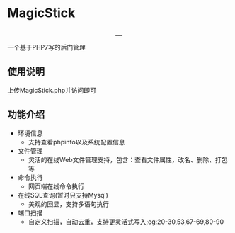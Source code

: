 







# MagicStick

<p align="center">
     <a target="_blank" href="https://github.com/Stakcery/MagicStick">
        <img alt="" src="https://img.shields.io/github/stars/Stakcery/MagicStick?style=plastic"/>
     </a>
     <a target="_blank" href="https://github.com/Stakcery/MagicStick/blob/main/LICENSE">
        <img alt="" src="https://img.shields.io/badge/License-Apache--2.0-brightgreen.svg"/>
     </a>
     <a target="_blank" href="https://github.com/php/php-src/tree/PHP-7.0.0">
        <img alt="" src="https://img.shields.io/badge/php-%5E7.0.0-blue"/>
     </a>
     <a target="_blank" href="https://github.com/Stakcery/MagicStick">
        <img alt="" src="https://img.shields.io/github/watchers/Stakcery/MagicStick?style=plastic"/>
     </a>
     <a target="_blank" href="https://app.codacy.com/project/badge/Grade/d3b1933aa5814634822a1fdcb20ae812)](https://www.codacy.com/gh/Stakcery/MagicStick/dashboard?utm_source=github.com&amp;utm_medium=referral&amp;utm_content=Stakcery/MagicStick&amp;utm_campaign=Badge_Grade">
        <img alt="" src="https://app.codacy.com/project/badge/Grade/d3b1933aa5814634822a1fdcb20ae812"/>
     </a>
</p>


一个基于PHP7写的后门管理

## 使用说明

上传MagicStick.php并访问即可



## 功能介绍

- 环境信息
  - 支持查看phpinfo以及系统配置信息
- 文件管理
  - 灵活的在线Web文件管理支持，包含：查看文件属性，改名、删除、打包等
- 命令执行
  - 网页端在线命令执行
- 在线SQL查询(暂时只支持Mysql)
  - 美观的回显，支持多语句执行
- 端口扫描
  - 自定义扫描，自动去重，支持更灵活式写入;eg:20-30,53,67-69,80-90
